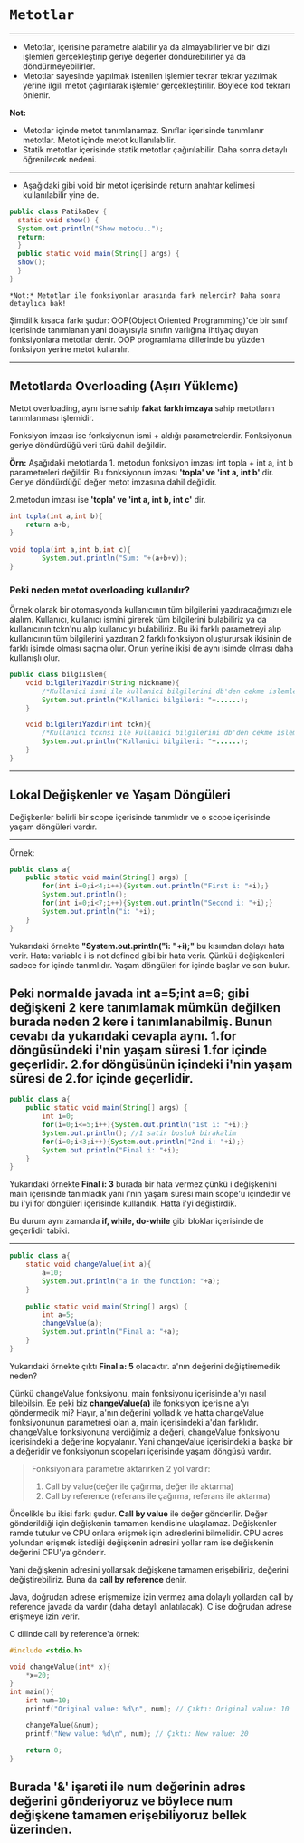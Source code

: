 # `Metotlar`

---

* Metotlar, içerisine parametre alabilir ya da almayabilirler ve bir dizi işlemleri gerçekleştirip
geriye değerler döndürebilirler ya da döndürmeyebilirler.
* Metotlar sayesinde yapılmak istenilen işlemler tekrar tekrar yazılmak yerine ilgili metot çağırılarak
işlemler gerçekleştirilir. Böylece kod tekrarı önlenir.


**Not:** 
* Metotlar içinde metot tanımlanamaz. Sınıflar içerisinde tanımlanır metotlar. Metot içinde metot kullanılabilir.
* Statik metotlar içerisinde statik metotlar çağırılabilir. Daha sonra detaylı öğrenilecek nedeni.
---
* Aşağıdaki gibi void bir metot içerisinde return anahtar kelimesi kullanılabilir yine de.
```java
public class PatikaDev {
  static void show() {
  System.out.println("Show metodu..");
  return;
  }
  public static void main(String[] args) {
  show();
  }
}
```

`*Not:* Metotlar ile fonksiyonlar arasında fark nelerdir? Daha sonra detaylıca bak!`  

Şimdilik kısaca farkı şudur: OOP(Object Oriented Programming)'de bir sınıf içerisinde tanımlanan yani dolayısıyla sınıfın varlığına
ihtiyaç duyan fonksiyonlara metotlar denir. OOP programlama dillerinde bu yüzden fonksiyon yerine metot kullanılır.

---

## Metotlarda Overloading (Aşırı Yükleme)

Metot overloading, aynı isme sahip **fakat farklı imzaya** sahip metotların tanımlanması işlemidir.

Fonksiyon imzası ise fonksiyonun ismi + aldığı parametrelerdir. Fonksiyonun geriye döndürdüğü veri türü dahil değildir.

**Örn:** Aşağıdaki metotlarda 1. metodun fonksiyon imzası int topla + int a, int b parametreleri değildir. 
Bu fonksiyonun imzası **'topla' ve 'int a, int b'** dir. Geriye döndürdüğü değer metot imzasına dahil değildir.

2.metodun imzası ise **'topla' ve 'int a, int b, int c'** dir.

```java
int topla(int a,int b){ 
    return a+b;
}
        
void topla(int a,int b,int c){
        System.out.println("Sum: "+(a+b+v));
}
```

### Peki neden metot overloading kullanılır?

Örnek olarak bir otomasyonda kullanıcının tüm bilgilerini yazdıracağımızı ele alalım. Kullanıcı, kullanıcı ismini girerek tüm bilgilerini
bulabiliriz ya da kullanıcının tckn'nu alıp kullanıcıyı bulabiliriz. Bu iki farklı parametreyi alıp kullanıcının tüm bilgilerini yazdıran
2 farklı fonksiyon oluşturursak ikisinin de farklı isimde olması saçma olur. Onun yerine ikisi de aynı isimde olması daha kullanışlı olur.

```java
public class bilgiIslem{
    void bilgileriYazdir(String nickname){
        /*Kullanici ismi ile kullanici bilgilerini db'den cekme islemleri vs */
        System.out.println("Kullanici bilgileri: "+......);
    }

    void bilgileriYazdir(int tckn){
        /*Kullanici tcknsi ile kullanici bilgilerini db'den cekme islemleri vs */
        System.out.println("Kullanici bilgileri: "+......);
    }
}
```
---

## Lokal Değişkenler ve Yaşam Döngüleri

Değişkenler belirli bir scope içerisinde tanımlıdır ve o scope içerisinde yaşam döngüleri vardır.

---
Örnek:
```java
public class a{
    public static void main(String[] args) {
        for(int i=0;i<4;i++){System.out.println("First i: "+i);}
        System.out.println();
        for(int i=0;i<7;i++){System.out.println("Second i: "+i);}
        System.out.println("i: "+i);
    }
}
```
Yukarıdaki örnekte **"System.out.println("i: "+i);"** bu kısımdan dolayı hata verir. Hata: variable i is not defined gibi bir hata verir.
Çünkü i değişkenleri sadece for içinde tanımlıdır. Yaşam döngüleri for içinde başlar ve son bulur.

Peki normalde javada int a=5;int a=6; gibi değişkeni 2 kere tanımlamak mümkün değilken burada neden 2 kere i tanımlanabilmiş. Bunun cevabı da
yukarıdaki cevapla aynı. 1.for döngüsündeki i'nin yaşam süresi 1.for içinde geçerlidir. 2.for döngüsünün içindeki i'nin yaşam süresi de 2.for içinde geçerlidir.
---
```java
public class a{
    public static void main(String[] args) {
        int i=0;
        for(i=0;i<=5;i++){System.out.println("1st i: "+i);}
        System.out.println(); //1 satir bosluk birakalim
        for(i=0;i<3;i++){System.out.println("2nd i: "+i);}
        System.out.println("Final i: "+i);
    }
}
```
Yukarıdaki örnekte **Final i: 3** burada bir hata vermez çünkü i değişkenini main içerisinde tanımladık yani i'nin yaşam süresi
main scope'u içindedir ve bu i'yi for döngüleri içerisinde kullandık. Hatta i'yi değiştirdik.

Bu durum aynı zamanda **if, while, do-while** gibi bloklar içerisinde de geçerlidir tabiki.

---
```java
public class a{
    static void changeValue(int a){
        a=10;
        System.out.println("a in the function: "+a);
    }
    
    public static void main(String[] args) {
        int a=5;
        changeValue(a);
        System.out.println("Final a: "+a);
    }
}
```
Yukarıdaki örnekte çıktı **Final a: 5** olacaktır. a'nın değerini değiştiremedik neden?

Çünkü changeValue fonksiyonu, main fonksiyonu içerisinde a'yı nasıl bilebilsin. Ee peki biz **changeValue(a)** ile fonksiyon içerisine
a'yı göndermedik mi?
Hayır, a'nın değerini yolladık ve hatta changeValue fonksiyonunun parametresi olan a, main içerisindeki a'dan farklıdır. changeValue fonksiyonuna
verdiğimiz a değeri, changeValue fonksiyonu içerisindeki a değerine kopyalanır. Yani changeValue içerisindeki a başka bir a değeridir ve fonksiyonun
scopeları içerisinde yaşam döngüsü vardır.

>Fonksiyonlara parametre aktarırken 2 yol vardır:
>1. Call by value(değer ile çağırma, değer ile aktarma)
>2. Call by reference (referans ile çağırma, referans ile aktarma)

Öncelikle bu ikisi farkı şudur. **Call by value** ile değer gönderilir. Değer gönderildiği için değişkenin tamamen kendisine ulaşılamaz.
Değişkenler ramde tutulur ve CPU onlara erişmek için adreslerini bilmelidir. CPU adres yolundan erişmek istediği değişkenin adresini yollar
ram ise değişkenin değerini CPU'ya gönderir. 

Yani değişkenin adresini yollarsak değişkene tamamen erişebiliriz, değerini değiştirebiliriz. Buna da **call by reference** denir.

Java, doğrudan adrese erişmemize izin vermez ama dolaylı yollardan call by reference javada da vardır (daha detaylı anlatılacak). C ise doğrudan adrese erişmeye izin verir.

C dilinde call by reference'a örnek:

``` c
#include <stdio.h>

void changeValue(int* x){
    *x=20;
}
int main(){
    int num=10;
    printf("Original value: %d\n", num); // Çıktı: Original value: 10

    changeValue(&num);
    printf("New value: %d\n", num); // Çıktı: New value: 20

    return 0;
}
```
Burada **'&'** işareti ile num değerinin adres değerini gönderiyoruz ve böylece num değişkene
tamamen erişebiliyoruz bellek üzerinden.
---